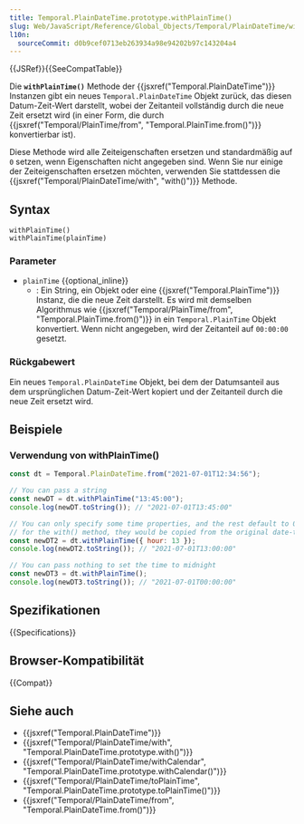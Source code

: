 ```yaml
---
title: Temporal.PlainDateTime.prototype.withPlainTime()
slug: Web/JavaScript/Reference/Global_Objects/Temporal/PlainDateTime/withPlainTime
l10n:
  sourceCommit: d0b9cef0713eb263934a98e94202b97c143204a4
---
```


{{JSRef}}{{SeeCompatTable}}

Die **`withPlainTime()`** Methode der {{jsxref("Temporal.PlainDateTime")}} Instanzen gibt ein neues `Temporal.PlainDateTime` Objekt zurück, das diesen Datum-Zeit-Wert darstellt, wobei der Zeitanteil vollständig durch die neue Zeit ersetzt wird (in einer Form, die durch {{jsxref("Temporal/PlainTime/from", "Temporal.PlainTime.from()")}} konvertierbar ist).

Diese Methode wird alle Zeiteigenschaften ersetzen und standardmäßig auf `0` setzen, wenn Eigenschaften nicht angegeben sind. Wenn Sie nur einige der Zeiteigenschaften ersetzen möchten, verwenden Sie stattdessen die {{jsxref("Temporal/PlainDateTime/with", "with()")}} Methode.

## Syntax

```js-nolint
withPlainTime()
withPlainTime(plainTime)
```

### Parameter

- `plainTime` {{optional_inline}}
  - : Ein String, ein Objekt oder eine {{jsxref("Temporal.PlainTime")}} Instanz, die die neue Zeit darstellt. Es wird mit demselben Algorithmus wie {{jsxref("Temporal/PlainTime/from", "Temporal.PlainTime.from()")}} in ein `Temporal.PlainTime` Objekt konvertiert. Wenn nicht angegeben, wird der Zeitanteil auf `00:00:00` gesetzt.

### Rückgabewert

Ein neues `Temporal.PlainDateTime` Objekt, bei dem der Datumsanteil aus dem ursprünglichen Datum-Zeit-Wert kopiert und der Zeitanteil durch die neue Zeit ersetzt wird.

## Beispiele

### Verwendung von withPlainTime()

```js
const dt = Temporal.PlainDateTime.from("2021-07-01T12:34:56");

// You can pass a string
const newDT = dt.withPlainTime("13:45:00");
console.log(newDT.toString()); // "2021-07-01T13:45:00"

// You can only specify some time properties, and the rest default to 0;
// for the with() method, they would be copied from the original date-time
const newDT2 = dt.withPlainTime({ hour: 13 });
console.log(newDT2.toString()); // "2021-07-01T13:00:00"

// You can pass nothing to set the time to midnight
const newDT3 = dt.withPlainTime();
console.log(newDT3.toString()); // "2021-07-01T00:00:00"
```

## Spezifikationen

{{Specifications}}

## Browser-Kompatibilität

{{Compat}}

## Siehe auch

- {{jsxref("Temporal.PlainDateTime")}}
- {{jsxref("Temporal/PlainDateTime/with", "Temporal.PlainDateTime.prototype.with()")}}
- {{jsxref("Temporal/PlainDateTime/withCalendar", "Temporal.PlainDateTime.prototype.withCalendar()")}}
- {{jsxref("Temporal/PlainDateTime/toPlainTime", "Temporal.PlainDateTime.prototype.toPlainTime()")}}
- {{jsxref("Temporal/PlainDateTime/from", "Temporal.PlainDateTime.from()")}}
